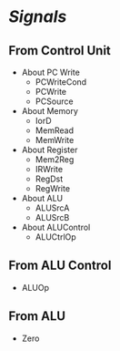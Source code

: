 # *Signals*

## From Control Unit

- About PC Write
    - PCWriteCond
    - PCWrite
    - PCSource
- About Memory
    - IorD
    - MemRead
    - MemWrite
- About Register
    - Mem2Reg
    - IRWrite
    - RegDst
    - RegWrite
- About ALU
    - ALUSrcA
    - ALUSrcB
- About ALUControl
    - ALUCtrlOp

## From ALU Control

- ALUOp

## From ALU

- Zero
